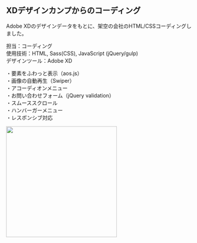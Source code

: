 ## XDデザインカンプからのコーディング  
Adobe XDのデザインデータをもとに、架空の会社のHTML/CSSコーディングしました。
  
担当：コーディング  
使用技術：HTML, Sass(CSS), JavaScript (jQuery/gulp)  
デザインツール：Adobe XD  
  
・要素をふわっと表示（aos.js）  
・画像の自動再生（Swiper）  
・アコーディオンメニュー  
・お問い合わせフォーム（jQuery validation）  
・スムーススクロール  
・ハンバーガーメニュー  
・レスポンシブ対応  
  
  <img src="https://user-images.githubusercontent.com/73923419/153964369-b1262470-fd8f-4bdf-8918-51f151651e66.png" width="300px">
